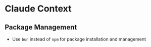 # Claude Context

## Package Management

- Use `bun` instead of `npm` for package installation and management
